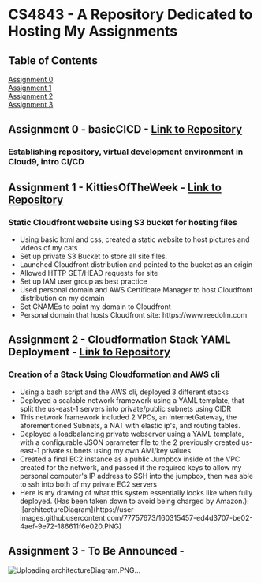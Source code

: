 # CS4843 - A Repository Dedicated to Hosting My Assignments

## Table of Contents
[Assignment 0](#Assignment0)</br>
[Assignment 1](#Assignment1)</br>
[Assignment 2](#Assignment2)</br>
[Assignment 3](#Assignment3)

## Assignment 0 - basicCICD <a name="Assignment0"></a> - <a href="https://github.com/ReedOlm/CS4843/tree/main/basicCICD">Link to Repository</a>
### Establishing repository, virtual development environment in Cloud9, intro CI/CD

## Assignment 1 - KittiesOfTheWeek <a name="Assignment1"></a> - <a href="https://github.com/ReedOlm/CS4843/tree/main/KittiesOfTheWeek">Link to Repository</a>
### Static Cloudfront website using S3 bucket for hosting files
<ul>
  <li>Using basic html and css, created a static website to host pictures and videos of my cats</li>
  <li>Set up private S3 Bucket to store all site files.</li>
  <li>Launched Cloudfront distribution and pointed to the bucket as an origin</li>
  <li>Allowed HTTP GET/HEAD requests for site</li>
  <li>Set up IAM user group as best practice</li>
  <li>Used personal domain and AWS Certificate Manager to host Cloudfront distribution on my domain</li>
  <li>Set CNAMEs to point my domain to Cloudfront</li>
  <li>Personal domain that hosts Cloudfront site: https://www.reedolm.com</li>
</ul>

## Assignment 2 - Cloudformation Stack YAML Deployment <a name="Assignment2"></a> - <a href="https://github.com/ReedOlm/CS4843/tree/main/CloudFormationDeployment">Link to Repository</a>
### Creation of a Stack Using Cloudformation and AWS cli
<ul>
  <li>Using a bash script and the AWS cli, deployed 3 different stacks</li>
  <li>Deployed a scalable network framework using a YAML template, that split the us-east-1 servers into private/public subnets using CIDR</li>
  <li>This network framework included 2 VPCs, an InternetGateway, the aforementioned Subnets, a NAT with elastic ip's, and routing tables.</li>
  <li>Deployed a loadbalancing private webserver using a YAML template, with a configurable JSON parameter file to the 2 previously created us-east-1 private subnets using my own AMI/key values</li>
  <li>Created a final EC2 instance as a public Jumpbox inside of the VPC created for the network, and passed it the required keys to allow my personal computer's IP address to SSH into the jumpbox, then was able to ssh into both of my private EC2 servers</li>
  <li>Here is my drawing of what this system essentially looks like when fully deployed. (Has been taken down to avoid being charged by Amazon.):</li>
  ![architectureDiagram](https://user-images.githubusercontent.com/77757673/160315457-ed4d3707-be02-4aef-9e72-186611f6e020.PNG)

</ul>

## Assignment 3 - To Be Announced <a name="Assignment3"></a> - 
![Uploading architectureDiagram.PNG…]()
